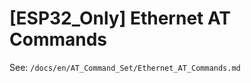 [ESP32_Only] Ethernet AT Commands
=================================

See: `/docs/en/AT_Command_Set/Ethernet_AT_Commands.md`